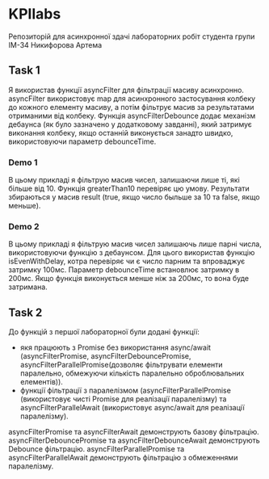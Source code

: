 # KPIlabs
Репозиторій для асинхронної здачі лабораторних робіт студента групи ІМ-34 Никифорова Артема

## Task 1
Я використав функції asyncFilter для фільтрації масиву асинхронно. asyncFilter використовує map для асинхронного застосування колбеку до кожного елементу масиву, а потім фільтрує масив за результатами отриманими від колбеку. Функція asyncFilterDebounce додає механізм дебаунса (як було зазначено у додатковому завданні), який затримує виконання колбеку, якщо останній виконується занадто швидко, використовуючи параметр debounceTime.

### Demo 1
В цьому прикладі я фільтрую масив чисел, залишаючи лише ті, які більше від 10. Функція greaterThan10 перевіряє цю умову. Результати збираються у масив result (true, якщо число быльше за 10 та false, якщо меньше).

### Demo 2
В цьому прикладі я фільтрую масив чисел залишаючь лише парні числа, використовуючи функцію з дебаунсом. Для цього використав функцію isEvenWithDelay, котра перевіряє чи є число парним та впроваджує затримку 100мс. Параметр debounceTime встановлює затримку в 200мс. Якщо функція виконується менше ніж за 200мс, то вона буде затримана.

## Task 2
До функцій з першої лабораторної були додані функції:
- якя працюють з Promise без використання async/await (asyncFilterPromise, asyncFilterDebouncePromise, asyncFilterParallelPromise(дозволяє фільтрувати елементи паралельно, обмежуючи кількість паралельно оброблювальних елементів)).
- функції фільтрації з паралелізмом (asyncFilterParallelPromise (використовує чисті Promise для реалізації паралелізму) та asyncFilterParallelAwait (використовує async/await для реалізації паралелізму).
  
asyncFilterPromise та asyncFilterAwait демонструють базову фільтрацію.
asyncFilterDebouncePromise та asyncFilterDebounceAwait демонструють Debounce фільтрацію.
asyncFilterParallelPromise та asyncFilterParallelAwait демонструють фільтрацію з обмеженнями паралелізму.
